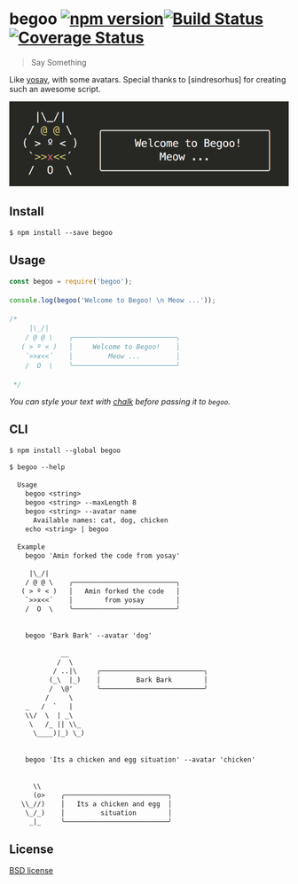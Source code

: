 # begoo [![npm version](https://badge.fury.io/js/begoo.svg)](https://badge.fury.io/js/begoo)[![Build Status](https://travis-ci.org/shariati/begoo.svg?branch=master)](https://travis-ci.org/shariati/begoo)[![Coverage Status](https://coveralls.io/repos/github/shariati/begoo/badge.svg?branch=master)](https://coveralls.io/github/shariati/begoo?branch=master)

> Say Something

Like [yosay](https://github.com/yeoman/yosay), with some avatars. Special thanks to [sindresorhus] for creating such an awesome script.

![](screenshot.png)


## Install

```
$ npm install --save begoo
```


## Usage

```js
const begoo = require('begoo');

console.log(begoo('Welcome to Begoo! \n Meow ...'));

/*
     |\_/|     
    / @ @ \    ╭──────────────────────────╮
   ( > º < )   │     Welcome to Begoo!    │
    `>>x<<´    │         Meow ...         │
    /  O  \    ╰──────────────────────────╯

 */
```

*You can style your text with [chalk](https://github.com/sindresorhus/chalk) before passing it to `begoo`.*


## CLI

```
$ npm install --global begoo
```

```
$ begoo --help

  Usage
    begoo <string>
    begoo <string> --maxLength 8
    begoo <string> --avatar name
      Available names: cat, dog, chicken
    echo <string> | begoo

  Example
    begoo 'Amin forked the code from yosay'

     |\_/|     
    / @ @ \    ╭──────────────────────────╮
   ( > º < )   │   Amin forked the code   │
    `>>x<<´    │        from yosay        │
    /  O  \    ╰──────────────────────────╯


    begoo 'Bark Bark' --avatar 'dog'

             __        
            /  \      
           / ..|\     ╭──────────────────────────╮
          (_\  |_)    │         Bark Bark        │
          /  \@'      ╰──────────────────────────╯
         /     \      
    _   /  `   |       
    \\/  \  | _\   
     \   /_ || \\_  
      \____)|_) \_)  


    begoo 'Its a chicken and egg situation' --avatar 'chicken'


      \\     
      (o>    ╭──────────────────────────╮
   \\_//)    │   Its a chicken and egg  │
    \_/_)    │         situation        │
     _|_     ╰──────────────────────────╯

```


## License

[BSD license](http://opensource.org/licenses/bsd-license.php)